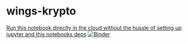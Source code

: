 # wings-krypto

[Run this notebook directly in the cloud without the hussle of setting up jupyter and this notebooks deps](https://mybinder.org/v2/gh/ChrisOboe/wings-krypto/HEAD?labpath=kryptografische_methoden_und_anwendungen.ipynb)
[![Binder](https://mybinder.org/badge_logo.svg)](https://mybinder.org/v2/gh/ChrisOboe/wings-krypto/HEAD?labpath=kryptografische_methoden_und_anwendungen.ipynb)


